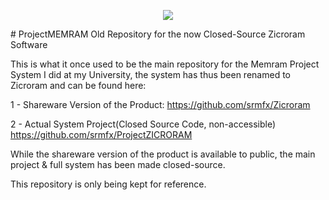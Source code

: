 <p align="center">
  <img src="https://github-profile-trophy.vercel.app/?username=srmfx&rank=SECRET,SSS,SS,S,AAA,AA,A" />
</p>
# ProjectMEMRAM
Old Repository for the now Closed-Source Zicroram Software

This is what it once used to be the main repository for the Memram Project System I did at my University,
the system has thus been renamed to Zicroram and can be found here:

1 - Shareware Version of the Product:
https://github.com/srmfx/Zicroram

2 - Actual System Project(Closed Source Code, non-accessible)
https://github.com/srmfx/ProjectZICRORAM

While the shareware version of the product is available to public,
the main project & full system has been made closed-source.

This repository is only being kept for reference.
